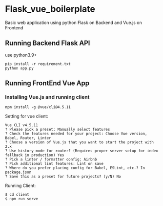 # Flask_vue_boilerplate
Basic web application using python Flask on Backend and Vue.js on Frontend

## Running Backend Flask API
use python3.9+
```
pip install -r requirement.txt
python app.py

```

## Running FrontEnd Vue App

### Installing Vue.js and running client

```
npm install -g @vue/cli@4.5.11
```
Setting for vue client: 
```
Vue CLI v4.5.11
? Please pick a preset: Manually select features
? Check the features needed for your project: Choose Vue version, Babel, Router, Linter
? Choose a version of Vue.js that you want to start the project with 2.x
? Use history mode for router? (Requires proper server setup for index fallback in production) Yes
? Pick a linter / formatter config: Airbnb
? Pick additional lint features: Lint on save
? Where do you prefer placing config for Babel, ESLint, etc.? In package.json
? Save this as a preset for future projects? (y/N) No
```

Running Client:
```
$ cd client
$ npm run serve
```
